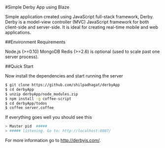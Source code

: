 #Simple Derby App using Blaze

Simple application created using JavaScript full-stack framework, Derby. Derby is a model-view controller (MVC)
JavaScript framework for both client-side and server-side. It is ideal for creating real-time mobile and web applications.

##Environment Requirements

Node.js (>=0.10)
MongoDB
Redis (>=2.6) is optional (used to scale past one server process).

##Quick Start

Now install the dependencies and start running the server

```bash
$ git clone https://github.com/shilpadhagat/derbyApp
$ cd derbyApp
$ unzip derbyApp/node_modules.zip
$ npm install -g coffee-script
$ cd derbyApp/todos
$ coffee server.coffee
```

If everything goes well you should see this

```bash
> Master pid  #####
> ##### listening. Go to: http://localhost:8007/
```

For more information go to  http://derbyjs.com/.
